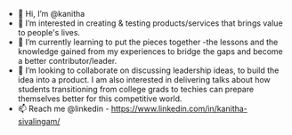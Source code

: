 - 👋 Hi, I’m @kanitha
- 👀 I’m interested in creating & testing products/services that brings value to people's lives.
- 🌱 I’m currently learning to put the pieces together -the lessons and the knowledge gained from my experiences to bridge the gaps and become a better contributor/leader.
- 💞️ I’m looking to collaborate on discussing leadership ideas, to build the idea into a product. I am also interested in delivering talks about how students transitioning from college grads to techies can prepare themselves better for this competitive world.
- 📫 Reach me @linkedin - https://www.linkedin.com/in/kanitha-sivalingam/

<!---
kanitha/kanitha is a ✨ special ✨ repository because its `README.md` (this file) appears on your GitHub profile.
You can click the Preview link to take a look at your changes.
--->
